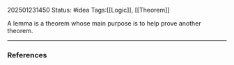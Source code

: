 202501231450
Status: #idea
Tags:[[Logic]], [[Theorem]]

A lemma is a theorem whose main purpose is to help prove another theorem. 

---
### References